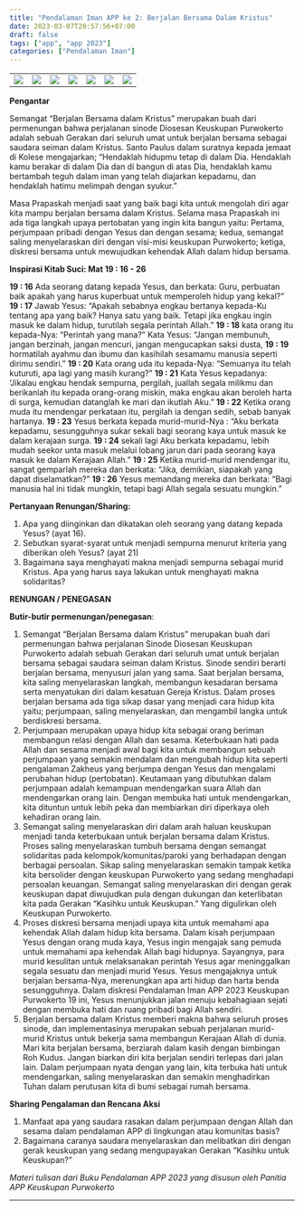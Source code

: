 ```yaml
---
title: "Pendalaman Iman APP ke 2: Berjalan Bersama Dalam Kristus"
date: 2023-03-07T20:57:56+07:00
draft: false
tags: ["app", "app 2023"]
categories: ["Pendalaman Iman"]
---
```

| | | | | | | |
|---|---|---|---|---|---|---|
| ![](/img/app7mar23.avif) | ![](/img/app7mar231.avif)  | ![](/img/app7mar232.avif)  | ![](/img/app7mar233.avif) | ![](/img/app7mar234.avif) | ![](/img/app7mar235.avif) | ![](/img/app7mar236.avif) |

**Pengantar** 

Semangat “Berjalan Bersama dalam Kristus” merupakan buah dari permenungan bahwa perjalanan sinode Diosesan Keuskupan Purwokerto adalah sebuah Gerakan dari seluruh umat untuk berjalan bersama sebagai saudara seiman dalam Kristus. Santo Paulus dalam suratnya kepada jemaat di Kolese mengajarkan; “Hendaklah hidupmu tetap di dalam Dia. Hendaklah kamu berakar di dalam Dia dan di bangun di atas Dia, hendaklah kamu bertambah teguh dalam iman yang telah diajarkan kepadamu, dan hendaklah hatimu melimpah dengan syukur.” 

Masa Prapaskah menjadi saat yang baik bagi kita untuk mengolah diri agar kita mampu berjalan bersama dalam Kristus. Selama masa Prapaskah ini ada tiga langkah upaya pertobatan yang ingin kita bangun yaitu: Pertama, perjumpaan pribadi dengan Yesus dan dengan sesama; kedua, semangat saling menyelaraskan diri dengan visi-misi keuskupan Purwokerto; ketiga, diskresi bersama untuk mewujudkan kehendak Allah dalam hidup bersama. 

**Inspirasi Kitab Suci: Mat 19 : 16 - 26**

**19 : 16** Ada seorang datang kepada Yesus, dan berkata: Guru, perbuatan baik apakah yang harus kuperbuat untuk memperoleh hidup yang kekal?” 
**19 : 17** Jawab Yesus: “Apakah sebabnya engkau bertanya kepada-Ku tentang apa yang baik? Hanya satu yang baik. Tetapi jika engkau ingin masuk ke dalam hidup, turutilah segala perintah Allah.” 
**19 : 18** kata orang itu kepada-Nya: “Perintah yang mana?” Kata Yesus: “Jangan membunuh, jangan berzinah, jangan mencuri, jangan mengucapkan saksi dusta, 
**19 : 19** hormatilah ayahmu dan ibumu dan kasihilah sesamamu manusia seperti dirimu sendiri.” 
**19 : 20** Kata orang uda itu kepada-Nya: “Semuanya itu telah kuturuti, apa lagi yang masih kurang?” 
**19 : 21** Kata Yesus kepadanya: ‘Jikalau engkau hendak sempurna, pergilah, juallah segala milikmu dan berikanlah itu kepada orang-orang miskin, maka engkau akan beroleh harta di surga, kemudian datanglah ke mari dan ikutlah Aku.” 
**19 : 22** Ketika orang muda itu mendengar perkataan itu, pergilah ia dengan sedih, sebab banyak hartanya. 
**19 : 23** Yesus berkata kepada murid-murid-Nya : “Aku berkata kepadamu, sesungguhnya sukar sekali bagi seorang kaya untuk masuk ke dalam kerajaan surga. 
**19 : 24** sekali lagi Aku berkata kepadamu, lebih mudah seekor unta masuk melalui lobang jarun dari pada seorang kaya masuk ke dalam Kerajaan Allah.” 
**19 : 25** Ketika murid-murid mendengar itu, sangat gemparlah mereka dan berkata: “Jika, demikian, siapakah yang dapat diselamatkan?” 
**19 : 26** Yesus memandang mereka dan berkata: “Bagi manusia hal ini tidak mungkin, tetapi bagi Allah segala sesuatu mungkin.” 

**Pertanyaan Renungan/Sharing:** 

1.  Apa yang diinginkan dan dikatakan oleh seorang yang datang kepada Yesus? (ayat 16).
2.  Sebutkan syarat-syarat untuk menjadi sempurna menurut kriteria yang diberikan oleh Yesus? (ayat 21)
3.  Bagaimana saya menghayati makna menjadi sempurna sebagai murid Kristus. Apa yang harus saya lakukan untuk menghayati makna solidaritas? 

**RENUNGAN / PENEGASAN** 

**Butir-butir permenungan/penegasan**: 

1.  Semangat “Berjalan Bersama dalam Kristus” merupakan buah dari permenungan bahwa perjalanan Sinode Diosesan Keuskupan Purwokerto adalah sebuah Gerakan dari seluruh umat untuk berjalan bersama sebagai saudara seiman dalam Kristus. Sinode sendiri berarti berjalan bersama, menyusuri jalan yang sama. Saat berjalan bersama, kita saling menyelaraskan langkah, membangun kesadaran bersama serta menyatukan diri dalam kesatuan Gereja Kristus. Dalam proses berjalan bersama ada tiga sikap dasar yang menjadi cara hidup kita yaitu; perjumpaan, saling menyelaraskan, dan mengambil langka untuk berdiskresi bersama.
2.  Perjumpaan merupakan upaya hidup kita sebagai orang beriman membangun relasi dengan Allah dan sesama. Keterbukaan hati pada Allah dan sesama menjadi awal bagi kita untuk membangun sebuah perjumpaan yang semakin mendalam dan mengubah hidup kita seperti pengalaman Zakheus yang berjumpa dengan Yesus dan mengalami perubahan hidup (pertobatan). Keutamaan yang dibutuhkan dalam perjumpaan adalah kemampuan mendengarkan suara Allah dan mendengarkan orang lain. Dengan membuka hati untuk mendengarkan, kita dituntun untuk lebih peka dan membiarkan diri diperkaya oleh kehadiran orang lain.
3.  Semangat saling menyelaraskan diri dalam arah haluan keuskupan menjadi tanda keterbukaan untuk berjalan bersama dalam Kristus. Proses saling menyelaraskan tumbuh bersama dengan semangat solidaritas pada kelompok/komunitas/paroki yang berhadapan dengan berbagai persoalan. Sikap saling menyelaraskan semakin tampak ketika kita bersolider dengan keuskupan Purwokerto yang sedang menghadapi persoalan keuangan. Semangat saling menyelaraskan diri dengan gerak keuskupan dapat diwujudkan pula dengan dukungan dan keterlibatan kita pada Gerakan “Kasihku untuk Keuskupan.” Yang digulirkan oleh Keuskupan Purwokerto.
4.  Proses diskresi bersama menjadi upaya kita untuk memahami apa kehendak Allah dalam hidup kita bersama. Dalam kisah perjumpaan Yesus dengan orang muda kaya, Yesus ingin mengajak sang pemuda untuk memahami apa kehendak Allah bagi hidupnya. Sayangnya, para murid kesulitan untuk melaksanakan perintah Yesus agar meninggalkan segala sesuatu dan menjadi murid Yesus. Yesus mengajaknya untuk berjalan bersama-Nya, merenungkan apa arti hidup dan harta benda sesungguhnya. Dalam diskresi Pendalaman Iman APP 2023 Keuskupan Purwokerto 19 ini, Yesus menunjukkan jalan menuju kebahagiaan sejati dengan membuka hati dan ruang pribadi bagi Allah sendiri.
5.  Berjalan bersama dalam Kristus memberi makna bahwa seluruh proses sinode, dan implementasinya merupakan sebuah perjalanan murid-murid Kristus untuk bekerja sama membangun Kerajaan Allah di dunia. Mari kita berjalan bersama, berziarah dalam kasih dengan bimbingan Roh Kudus. Jangan biarkan diri kita berjalan sendiri terlepas dari jalan lain. Dalam perjumpaan nyata dengan yang lain, kita terbuka hati untuk mendengarkan, saling menyelaraskan dan semakin menghadirkan Tuhan dalam perutusan kita di bumi sebagai rumah bersama. 

**Sharing Pengalaman dan Rencana Aksi** 

1.  Manfaat apa yang saudara rasakan dalam perjumpaan dengan Allah dan sesama dalam pendalaman APP di lingkungan atau komunitas basis?
2.  Bagaimana caranya saudara menyelaraskan dan melibatkan diri dengan gerak keuskupan yang sedang mengupayakan Gerakan “Kasihku untuk Keuskupan?”

*Materi tulisan dari Buku Pendalaman APP 2023 yang disusun oleh Panitia APP Keuskupan Purwokerto*

------------------------------------------------------------------------